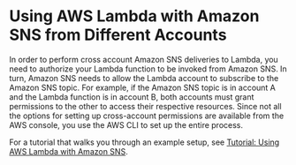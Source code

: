 # Using AWS Lambda with Amazon SNS from Different Accounts<a name="with-sns"></a>

In order to perform cross account Amazon SNS deliveries to Lambda, you need to authorize your Lambda function to be invoked from Amazon SNS\. In turn, Amazon SNS needs to allow the Lambda account to subscribe to the Amazon SNS topic\. For example, if the Amazon SNS topic is in account A and the Lambda function is in account B, both accounts must grant permissions to the other to access their respective resources\. Since not all the options for setting up cross\-account permissions are available from the AWS console, you use the AWS CLI to set up the entire process\. 

For a tutorial that walks you through an example setup, see [Tutorial: Using AWS Lambda with Amazon SNS](with-sns-example.md)\.